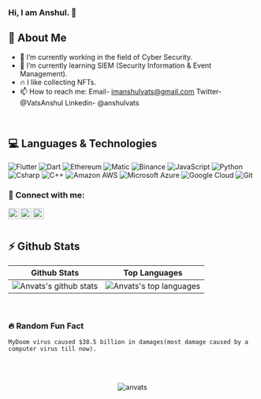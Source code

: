 ### Hi, I am Anshul. 👋

## 👀 About Me
- 🔭 I’m currently working in the field of Cyber Security.
- 🌱 I’m currently learning SIEM (Security Information & Event Management).
-  🔥 I like collecting NFTs.
- 📫 How to reach me: Email- imanshulvats@gmail.com Twitter- @VatsAnshul Linkedin- @anshulvats
</br>

## 💻 Languages & Technologies

![Flutter](https://img.shields.io/badge/-Flutter-blue?style=flat-square&logo=flutter)
![Dart](https://img.shields.io/badge/-Dart-red?style=flat-square&logo=dart)
![Ethereum](https://img.shields.io/badge/-ethereum-green?style=flat-square&logo=ethereum)
![Matic](https://img.shields.io/badge/-polygon-green?style=flat-square&logo=polygon)
![Binance](https://img.shields.io/badge/-binance-grey?style=flat-square&logo=binance)
![JavaScript](https://img.shields.io/badge/-JavaScript-black?style=flat-square&logo=javascript)
![Python](https://img.shields.io/badge/-Python-grey?style=flat-square&logo=Python)
![Csharp](https://img.shields.io/badge/-csharp-E34A86?style=flat-square&logo=csharp)
![C++](https://img.shields.io/badge/-C++-00599C?style=flat-square&logo=c)
![Amazon AWS](https://img.shields.io/badge/Amazon%20AWS-232F3E?style=flat-square&logo=amazon-aws)
![Microsoft Azure](https://img.shields.io/badge/Microsoft%20Azure-232F7E?style=flat-square&logo=microsoft-azure)
![Google Cloud](https://img.shields.io/badge/Google%20Cloud-black?style=flat-square&logo=google-cloud)
![Git](https://img.shields.io/badge/-Git-black?style=flat-square&logo=git)


### 💬 Connect with me:

[<img align="left" alt="codeSTACKr | Twitter" width="22px" src="https://cdn.jsdelivr.net/npm/simple-icons@v3/icons/twitter.svg" />][twitter]
[<img align="left" alt="codeSTACKr | LinkedIn" width="22px" src="https://cdn.jsdelivr.net/npm/simple-icons@v3/icons/linkedin.svg" />][linkedin]
[<img align="left" alt="codeSTACKr | Instagram" width="22px" src="https://cdn.jsdelivr.net/npm/simple-icons@v3/icons/instagram.svg" />][instagram]

</br>
</br>

## ⚡ Github Stats

| Github Stats | Top Languages |
| --- | --- |
| ![Anvats's github stats](https://github-readme-stats.vercel.app/api?username=anvats&show_icons=true&title_color=f6c32c&icon_color=f6c32c&text_color=9f9f9f&bg_color=151515&count_private=true) | ![Anvats's top languages](https://github-readme-stats.vercel.app/api/top-langs/?username=aniketsindhu&show_icons=true&title_color=f6c32c&icon_color=f6c32c&text_color=9f9f9f&bg_color=151515&count_private=true&layout=compact) |
</br>

### 🔥 Random Fun Fact

    MyDoom virus caused $38.5 billion in damages(most damage caused by a computer virus till now).


</br>
</br>
<p align="center"> <img src="https://komarev.com/ghpvc/?username=anvats&label=Profile%20Views&color=red&style=flat" alt="anvats" /> </p>

[twitter]: https://twitter.com/VatsAnshul
[instagram]: https://instagram.com/anshul_vats
[linkedin]: https://linkedin.com/in/anshulvats

